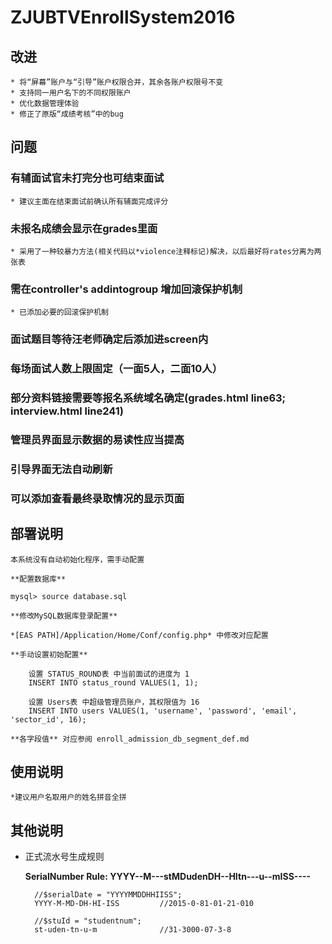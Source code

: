 # ZJUBTVEnrollSystem2016

## 改进
	* 将“屏幕”账户与“引导”账户权限合并，其余各账户权限号不变
	* 支持同一用户名下的不同权限账户
	* 优化数据管理体验
	* 修正了原版“成绩考核”中的bug

## 问题
### 有辅面试官未打完分也可结束面试
	* 建议主面在结束面试前确认所有辅面完成评分
### 未报名成绩会显示在grades里面 
	* 采用了一种较暴力方法(相关代码以*violence注释标记)解决，以后最好将rates分离为两张表
### 需在controller's addintogroup 增加回滚保护机制
	* 已添加必要的回滚保护机制
### 面试题目等待汪老师确定后添加进screen内
### 每场面试人数上限固定（一面5人，二面10人）
### 部分资料链接需要等报名系统域名确定(grades.html line63; interview.html line241)
### 管理员界面显示数据的易读性应当提高
### 引导界面无法自动刷新
### 可以添加查看最终录取情况的显示页面

## 部署说明
	本系统没有自动初始化程序，需手动配置

	**配置数据库**

	mysql> source database.sql

	**修改MySQL数据库登录配置**

	*[EAS PATH]/Application/Home/Conf/config.php* 中修改对应配置

	**手动设置初始配置**

        设置 STATUS_ROUND表 中当前面试的进度为 1
        INSERT INTO status_round VALUES(1, 1);

        设置 Users表 中超级管理员账户，其权限值为 16
        INSERT INTO users VALUES(1, 'username', 'password', 'email', 'sector_id', 16);

    **各字段值** 对应参阅 enroll_admission_db_segment_def.md

## 使用说明
	*建议用户名取用户的姓名拼音全拼



## 其他说明
- 正式流水号生成规则

	**SerialNumber Rule: YYYY--M---stMDudenDH--HItn---u--mISS----**

		//$serialDate = "YYYYMMDDHHIISS";
		YYYY-M-MD-DH-HI-ISS			//2015-0-81-01-21-010

		//$stuId = "studentnum";
		st-uden-tn-u-m				//31-3000-07-3-8


